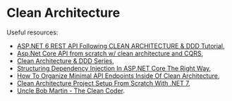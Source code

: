 # Clean Architecture

Useful resources:

- [ASP.NET 6 REST API Following CLEAN ARCHITECTURE & DDD Tutorial](https://youtube.com/playlist?list=PLzYkqgWkHPKBcDIP5gzLfASkQyTdy0t4k),
- [Asp.Net Core API from scratch w/ clean architecture and CQRS](https://youtube.com/playlist?list=PL2E-vlKoo_v0VjwlmPFljWJI42kpAdXel),
- [Clean Architecture & DDD Series](https://youtube.com/playlist?list=PLYpjLpq5ZDGstQ5afRz-34o_0dexr1RGa),
- [Structuring Dependency Injection In ASP.NET Core The Right Way](https://youtu.be/tKEF6xaeoig),
- [How To Organize Minimal API Endpoints Inside Of Clean Architecture](https://youtu.be/GCuVC_qDOV4),
- [Clean Architecture Project Setup From Scratch With .NET 7](https://youtu.be/fe4iuaoxGbA),
- [Uncle Bob Martin - The Clean Coder](https://youtu.be/NeXQEJNWO5w).
